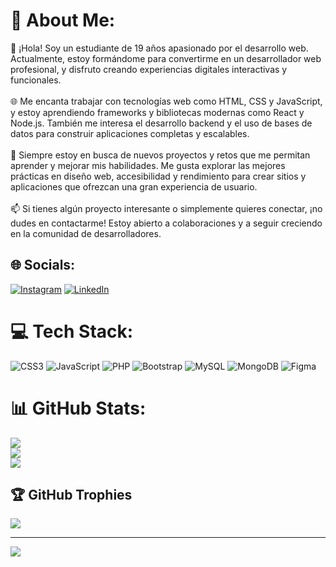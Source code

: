 # 💫 About Me:
👋 ¡Hola! Soy un estudiante de 19 años apasionado por el desarrollo web. Actualmente, estoy formándome para convertirme en un desarrollador web profesional, y disfruto creando experiencias digitales interactivas y funcionales.<br><br>🌐 Me encanta trabajar con tecnologías web como HTML, CSS y JavaScript, y estoy aprendiendo frameworks y bibliotecas modernas como React y Node.js. También me interesa el desarrollo backend y el uso de bases de datos para construir aplicaciones completas y escalables.<br><br>🚀 Siempre estoy en busca de nuevos proyectos y retos que me permitan aprender y mejorar mis habilidades. Me gusta explorar las mejores prácticas en diseño web, accesibilidad y rendimiento para crear sitios y aplicaciones que ofrezcan una gran experiencia de usuario.<br><br>📫 Si tienes algún proyecto interesante o simplemente quieres conectar, ¡no dudes en contactarme! Estoy abierto a colaboraciones y a seguir creciendo en la comunidad de desarrolladores.


## 🌐 Socials:
[![Instagram](https://img.shields.io/badge/Instagram-%23E4405F.svg?logo=Instagram&logoColor=white)](https://instagram.com/yeraayhurtadoo) [![LinkedIn](https://img.shields.io/badge/LinkedIn-%230077B5.svg?logo=linkedin&logoColor=white)](https://linkedin.com/in/yerayhurtadodev) 

# 💻 Tech Stack:
![CSS3](https://img.shields.io/badge/css3-%231572B6.svg?style=for-the-badge&logo=css3&logoColor=white) ![JavaScript](https://img.shields.io/badge/javascript-%23323330.svg?style=for-the-badge&logo=javascript&logoColor=%23F7DF1E) ![PHP](https://img.shields.io/badge/php-%23777BB4.svg?style=for-the-badge&logo=php&logoColor=white) ![Bootstrap](https://img.shields.io/badge/bootstrap-%238511FA.svg?style=for-the-badge&logo=bootstrap&logoColor=white) ![MySQL](https://img.shields.io/badge/mysql-4479A1.svg?style=for-the-badge&logo=mysql&logoColor=white) ![MongoDB](https://img.shields.io/badge/MongoDB-%234ea94b.svg?style=for-the-badge&logo=mongodb&logoColor=white) ![Figma](https://img.shields.io/badge/figma-%23F24E1E.svg?style=for-the-badge&logo=figma&logoColor=white)
# 📊 GitHub Stats:
![](https://github-readme-stats.vercel.app/api?username=yerayhurtado&theme=react&hide_border=false&include_all_commits=false&count_private=false)<br/>
![](https://github-readme-streak-stats.herokuapp.com/?user=yerayhurtado&theme=react&hide_border=false)<br/>
![](https://github-readme-stats.vercel.app/api/top-langs/?username=yerayhurtado&theme=react&hide_border=false&include_all_commits=false&count_private=false&layout=compact)

## 🏆 GitHub Trophies
![](https://github-profile-trophy.vercel.app/?username=yerayhurtado&theme=react&no-frame=false&no-bg=true&margin-w=4)

---
[![](https://visitcount.itsvg.in/api?id=yerayhurtado&icon=0&color=1)](https://visitcount.itsvg.in)

<!-- Proudly created with GPRM ( https://gprm.itsvg.in ) -->
